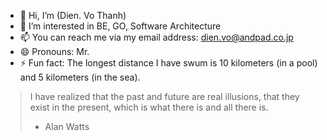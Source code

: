 - 👋 Hi, I’m (Dien. Vo Thanh)
- 👀 I’m interested in BE, GO, Software Architecture
- 📫 You can reach me via my email address: dien.vo@andpad.co.jp
- 😄 Pronouns: Mr.
- ⚡ Fun fact: The longest distance I have swum is 10 kilometers (in a pool) and 5 kilometers (in the sea).


> I have realized that the past and future are real illusions, that they exist in the present, which is what there is and all there is.
> - Alan Watts
